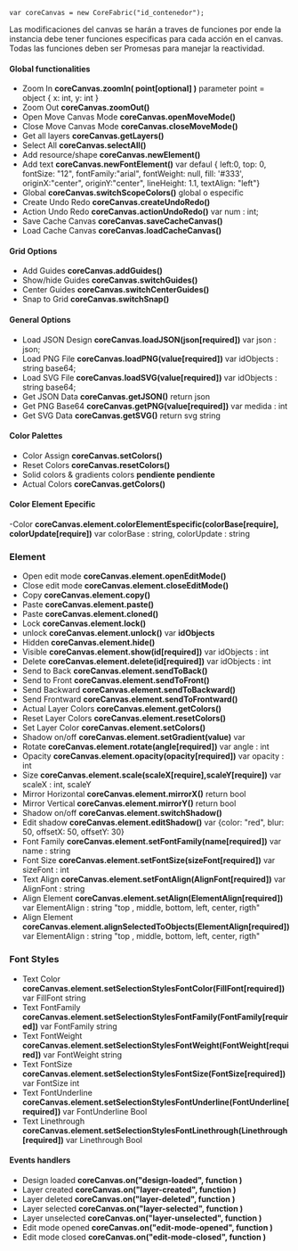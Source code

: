 ```
var coreCanvas = new CoreFabric("id_contenedor");
```
Las modificaciones del canvas se harán a traves de funciones por ende la instancia debe tener funciones especificas para cada acción en el canvas. Todas las funciones deben ser Promesas para manejar la reactividad.

#### Global functionalities
- Zoom In **coreCanvas.zoomIn( point[optional] )**  parameter point = object { x: int, y: int }
- Zoom Out **coreCanvas.zoomOut()**
- Open Move Canvas Mode **coreCanvas.openMoveMode()**
- Close Move Canvas Mode **coreCanvas.closeMoveMode()**
- Get all layers  **coreCanvas.getLayers()**
- Select All **coreCanvas.selectAll()**
- Add resource/shape  **coreCanvas.newElement()**
- Add text  **coreCanvas.newFontElement()** var defaul { left:0, top: 0, fontSize: "12", fontFamily:"arial", fontWeight: null, fill: '#333', originX:"center", 	originY:"center",	lineHeight: 1.1, textAlign: "left"}
- Global **coreCanvas.switchScopeColors()** global o especific
- Create Undo Redo **coreCanvas.createUndoRedo()**
- Action Undo Redo **coreCanvas.actionUndoRedo()** var num : int;
- Save Cache Canvas **coreCanvas.saveCacheCanvas()**
- Load Cache Canvas **coreCanvas.loadCacheCanvas()**

#### Grid Options
- Add Guides **coreCanvas.addGuides()**
- Show/hide Guides **coreCanvas.switchGuides()**
- Center Guides **coreCanvas.switchCenterGuides()**
- Snap to Grid **coreCanvas.switchSnap()**

#### General Options
- Load JSON Design **coreCanvas.loadJSON(json[required])**  var json : json;
- Load PNG File **coreCanvas.loadPNG(value[required])**  var idObjects : string base64;
- Load SVG File **coreCanvas.loadSVG(value[required])**  var idObjects : string base64;
- Get JSON Data **coreCanvas.getJSON()** return json
- Get PNG Base64  **coreCanvas.getPNG(value[required])**  var medida : int
- Get SVG Data  **coreCanvas.getSVG()** return svg string

#### Color Palettes
- Color Assign **coreCanvas.setColors()**
- Reset Colors **coreCanvas.resetColors()**
- Solid colors & gradients colors **pendiente pendiente**
- Actual Colors **coreCanvas.getColors()**

#### Color Element Epecific
-Color **coreCanvas.element.colorElementEspecific(colorBase[require], colorUpdate[require])**  var colorBase : string, colorUpdate : string

### Element
- Open edit mode **coreCanvas.element.openEditMode()**
- Close edit mode **coreCanvas.element.closeEditMode()**
- Copy **coreCanvas.element.copy()**
- Paste **coreCanvas.element.paste()**
- Paste **coreCanvas.element.cloned()**
- Lock  **coreCanvas.element.lock()**
- unlock  **coreCanvas.element.unlock()** var **idObjects**
- Hidden  **coreCanvas.element.hide()** 
- Visible  **coreCanvas.element.show(id[required])** var idObjects : int
- Delete **coreCanvas.element.delete(id[required])** var idObjects : int
- Send to Back **coreCanvas.element.sendToBack()**
- Send to Front **coreCanvas.element.sendToFront()**
- Send Backward **coreCanvas.element.sendToBackward()**
- Send Frontward **coreCanvas.element.sendToFrontward()**
- Actual Layer Colors **coreCanvas.element.getColors()**
- Reset Layer Colors **coreCanvas.element.resetColors()**
- Set Layer Color **coreCanvas.element.setColors()**
- Shadow on/off **coreCanvas.element.setGradient(value)** var 
- Rotate **coreCanvas.element.rotate(angle[required])** var angle : int
- Opacity **coreCanvas.element.opacity(opacity[required])** var opacity : int
- Size **coreCanvas.element.scale(scaleX[require],scaleY[require])**  var scaleX : int, scaleY
- Mirror Horizontal **coreCanvas.element.mirrorX()** return bool
- Mirror Vertical **coreCanvas.element.mirrorY()** return bool
- Shadow on/off **coreCanvas.element.switchShadow()**
- Edit shadow **coreCanvas.element.editShadow()** var {color: "red", blur: 50, offsetX: 50, offsetY: 30}
- Font Family **coreCanvas.element.setFontFamily(name[required])** var name : string
- Font Size **coreCanvas.element.setFontSize(sizeFont[required])** var sizeFont : int
- Text Align  **coreCanvas.element.setFontAlign(AlignFont[required])** var AlignFont : string
- Align Element **coreCanvas.element.setAlign(ElementAlign[required])** var ElementAlign : string "top , middle, bottom, left, center, rigth"
- Align Element **coreCanvas.element.alignSelectedToObjects(ElementAlign[required])** var ElementAlign : string "top , middle, bottom, left, center, rigth"




### Font Styles
- Text Color  **coreCanvas.element.setSelectionStylesFontColor(FillFont[required])** var FillFont string
- Text FontFamily  **coreCanvas.element.setSelectionStylesFontFamily(FontFamily[required])** var FontFamily string
- Text FontWeight  **coreCanvas.element.setSelectionStylesFontWeight(FontWeight[required])** var FontWeight string
- Text FontSize  **coreCanvas.element.setSelectionStylesFontSize(FontSize[required])** var FontSize int
- Text FontUnderline  **coreCanvas.element.setSelectionStylesFontUnderline(FontUnderline[required])** var FontUnderline Bool
- Text Linethrough  **coreCanvas.element.setSelectionStylesFontLinethrough(Linethrough[required])** var Linethrough Bool

#### Events handlers
- Design loaded **coreCanvas.on("design-loaded", function )**
- Layer created **coreCanvas.on("layer-created", function )**
- Layer deleted **coreCanvas.on("layer-deleted", function )**
- Layer selected **coreCanvas.on("layer-selected", function )**
- Layer unselected **coreCanvas.on("layer-unselected", function )**
- Edit mode opened **coreCanvas.on("edit-mode-opened", function )**
- Edit mode closed **coreCanvas.on("edit-mode-closed", function )**

